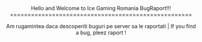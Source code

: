<center>Hello and Welcome to Ice Gaming Romania BugRaport!!!
====================================================



Am rugamintea daca descoperiti buguri pe server sa le raportati | If you find a bug, pleez raport ! </center>
